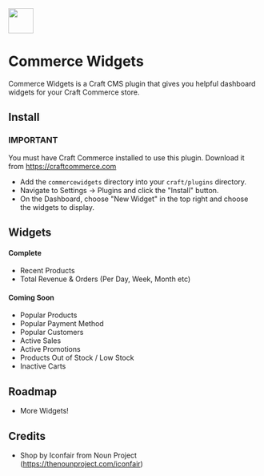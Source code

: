 <img src="https://raw.githubusercontent.com/madebyshape/commerce-widgets/master/screenshots/icon.png" width="50">

# Commerce Widgets

Commerce Widgets is a Craft CMS plugin that gives you helpful dashboard widgets for your Craft Commerce store.

## Install

### IMPORTANT

You must have Craft Commerce installed to use this plugin. Download it from https://craftcommerce.com

- Add the `commercewidgets` directory into your `craft/plugins` directory.
- Navigate to Settings -> Plugins and click the "Install" button.
- On the Dashboard, choose "New Widget" in the top right and choose the widgets to display.

## Widgets

#### Complete

- Recent Products
- Total Revenue & Orders (Per Day, Week, Month etc)

#### Coming Soon 

- Popular Products
- Popular Payment Method
- Popular Customers
- Active Sales
- Active Promotions
- Products Out of Stock / Low Stock
- Inactive Carts

## Roadmap

- More Widgets!

## Credits

- Shop by Iconfair from Noun Project (https://thenounproject.com/iconfair)

